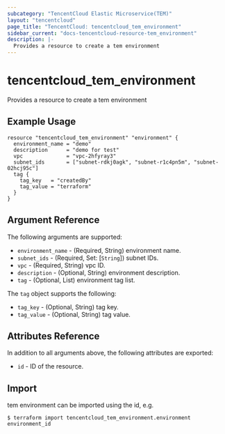 ```yaml
---
subcategory: "TencentCloud Elastic Microservice(TEM)"
layout: "tencentcloud"
page_title: "TencentCloud: tencentcloud_tem_environment"
sidebar_current: "docs-tencentcloud-resource-tem_environment"
description: |-
  Provides a resource to create a tem environment
---
```


# tencentcloud_tem_environment

Provides a resource to create a tem environment

## Example Usage

```hcl
resource "tencentcloud_tem_environment" "environment" {
  environment_name = "demo"
  description      = "demo for test"
  vpc              = "vpc-2hfyray3"
  subnet_ids       = ["subnet-rdkj0agk", "subnet-r1c4pn5m", "subnet-02hcj95c"]
  tag {
    tag_key   = "createdBy"
    tag_value = "terraform"
  }
}
```

## Argument Reference

The following arguments are supported:

* `environment_name` - (Required, String) environment name.
* `subnet_ids` - (Required, Set: [`String`]) subnet IDs.
* `vpc` - (Required, String) vpc ID.
* `description` - (Optional, String) environment description.
* `tag` - (Optional, List) environment tag list.

The `tag` object supports the following:

* `tag_key` - (Optional, String) tag key.
* `tag_value` - (Optional, String) tag value.

## Attributes Reference

In addition to all arguments above, the following attributes are exported:

* `id` - ID of the resource.



## Import

tem environment can be imported using the id, e.g.
```
$ terraform import tencentcloud_tem_environment.environment environment_id
```

